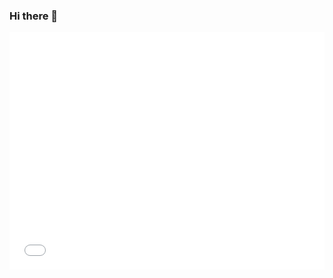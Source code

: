 ### Hi there 👋


<iframe src="[https://open.spotify.com/embed/track/1dmES1X8l1AnFBy2gR3wYA](https://open.spotify.com/track/2RLXxWWy0ZU2p9DjZie2q0?si=8da1f63cc22b4c8a)" width="100%" height="380" frameBorder="0" allowtransparency="true" allow="encrypted-media" data-external="1"></iframe>

<!--
**Benjax14/Benjax14** is a ✨ _special_ ✨ repository because its `README.md` (this file) appears on your GitHub profile.

Here are some ideas to get you started:

- 🔭 I’m currently working on ...
- 🌱 I’m currently learning ...
- 👯 I’m looking to collaborate on ...
- 🤔 I’m looking for help with ...
- 💬 Ask me about ...
- 📫 How to reach me: ...
- 😄 Pronouns: ...
- ⚡ Fun fact: ...
-->

